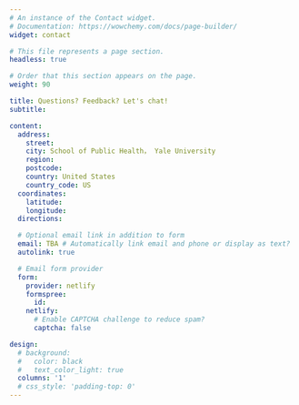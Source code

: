 ```yaml
---
# An instance of the Contact widget.
# Documentation: https://wowchemy.com/docs/page-builder/
widget: contact

# This file represents a page section.
headless: true

# Order that this section appears on the page.
weight: 90

title: Questions? Feedback? Let's chat!
subtitle:

content:
  address:
    street: 
    city: School of Public Health， Yale University
    region: 
    postcode: 
    country: United States
    country_code: US
  coordinates:
    latitude: 
    longitude: 
  directions: 

  # Optional email link in addition to form
  email: TBA # Automatically link email and phone or display as text?
  autolink: true

  # Email form provider
  form:
    provider: netlify
    formspree:
      id:
    netlify:
      # Enable CAPTCHA challenge to reduce spam?
      captcha: false

design:
  # background:
  #   color: black
  #   text_color_light: true
  columns: '1'
  # css_style: 'padding-top: 0'
---
```

